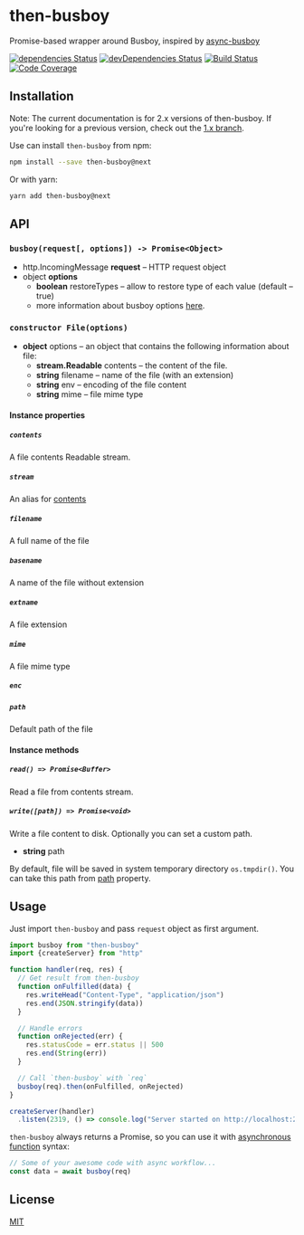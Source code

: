 # then-busboy

Promise-based wrapper around Busboy, inspired by [async-busboy](https://github.com/m4nuC/async-busboy)

[![dependencies Status](https://david-dm.org/octet-stream/then-busboy/status.svg)](https://david-dm.org/octet-stream/then-busboy)
[![devDependencies Status](https://david-dm.org/octet-stream/then-busboy/dev-status.svg)](https://david-dm.org/octet-stream/then-busboy?type=dev)
[![Build Status](https://travis-ci.org/octet-stream/then-busboy.svg?branch=master)](https://travis-ci.org/octet-stream/then-busboy)
[![Code Coverage](https://codecov.io/github/octet-stream/then-busboy/coverage.svg?branch=master)](https://codecov.io/github/octet-stream/then-busboy?branch=master)

## Installation

Note: The current documentation is for 2.x versions of then-busboy.
If you're looking for a previous version, check out the [1.x branch](https://github.com/octet-stream/then-busboy/tree/1.x).

Use can install `then-busboy` from npm:

```bash
npm install --save then-busboy@next
```

Or with yarn:

```bash
yarn add then-busboy@next
```

## API

### `busboy(request[, options]) -> Promise<Object>`

* http.IncomingMessage **request** – HTTP request object
* object **options**
  - **boolean** restoreTypes – allow to restore type of each value (default – true)
  - more information about busboy options [here](https://github.com/mscdex/busboy#busboy-methods).

### `constructor File(options)`

  - **object** options – an object that contains the following information about file:
    + **stream.Readable** contents – the content of the file.
    + **string** filename – name of the file (with an extension)
    + **string** env – encoding of the file content
    + **string** mime – file mime type

#### Instance properties

##### `contents`

A file contents Readable stream.

##### `stream`

An alias for [contents](#contents)

##### `filename`

A full name of the file

##### `basename`

A name of the file without extension

##### `extname`

A file extension

##### `mime`

A file mime type

##### `enc`

##### `path`

Default path of the file

#### Instance methods

##### `read() => Promise<Buffer>`

Read a file from contents stream.

##### `write([path]) => Promise<void>`

Write a file content to disk. Optionally you can set a custom path.

  - **string** path

By default, file will be saved in system temporary directory `os.tmpdir()`.
You can take this path from [path](#path) property.

## Usage

Just import `then-busboy` and pass `request` object as first argument.

```js
import busboy from "then-busboy"
import {createServer} from "http"

function handler(req, res) {
  // Get result from then-busboy
  function onFulfilled(data) {
    res.writeHead("Content-Type", "application/json")
    res.end(JSON.stringify(data))
  }

  // Handle errors
  function onRejected(err) {
    res.statusCode = err.status || 500
    res.end(String(err))
  }

  // Call `then-busboy` with `req`
  busboy(req).then(onFulfilled, onRejected)
}

createServer(handler)
  .listen(2319, () => console.log("Server started on http://localhost:2319"))
```

`then-busboy` always returns a Promise, so you can use it with
[asynchronous function](https://github.com/tc39/ecmascript-asyncawait) syntax:

```js
// Some of your awesome code with async workflow...
const data = await busboy(req)
```

## License

[MIT](https://github.com/octet-stream/then-busboy/blob/master/LICENSE)
